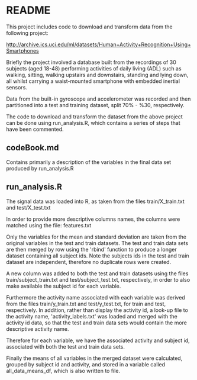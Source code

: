 # README

This project includes code to download and transform data from the following project:

http://archive.ics.uci.edu/ml/datasets/Human+Activity+Recognition+Using+Smartphones

Briefly the project involved a database built from the recordings of 30 subjects (aged 18-48) performing activities of daily living (ADL) such as walking, sitting, walking upstairs and downstairs, standing and lying down, all whilst carrying a waist-mounted smartphone with embedded inertial sensors.

Data from the built-in gyroscope and accelerometer was recorded and then partitioned into a test and training dataset, split 70% - %30, respectively.

The code to download and transform the dataset from the above project can be done using run_analysis.R, which contains a series of steps that have been commented.

## codeBook.md

Contains primarily a description of the variables in the final data set produced by run_analysis.R

## run_analysis.R 

The signal data was loaded into R, as taken from the files train/X_train.txt and test/X_test.txt

In order to provide more descriptive columns names, the columns were matched using the file: features.txt

Only the variables for the mean and standard deviation are taken from the original variables in the test and train datasets. The test and train data sets are then merged by row using the 'rbind' function to produce a longer dataset containing all subject ids. Note the subjects ids in the test and train dataset are independent, therefore no duplicate rows were created.

A new column was added to both the test and train datasets using the files train/subject_train.txt and test/subject_test.txt, respectively, in order to also make available the subject id for each variable.

Furthermore the activity name associated with each variable was derived from the files train/y_train.txt and test/y_test.txt, for train and test, respectively. In addition, rather than display the activity id, a look-up file to the activity name, 'activity_labels.txt' was loaded and merged with the activity id data, so that the test and train data sets would contain the more descriptive activity name.

Therefore for each variable, we have the associated activity and subject id, associated with both the test and train data sets.

Finally the means of all variables in the merged dataset were calculated, grouped by subject id and activity, and stored in a variable called all_data_means_df, which is also written to file.